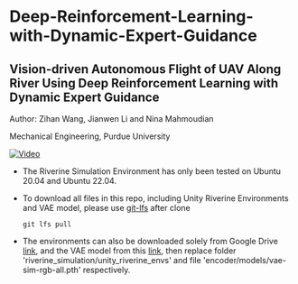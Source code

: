 # Deep-Reinforcement-Learning-with-Dynamic-Expert-Guidance

## Vision-driven Autonomous Flight of UAV Along River Using Deep Reinforcement Learning with Dynamic Expert Guidance

Author: Zihan Wang, Jianwen Li and Nina Mahmoudian

Mechanical Engineering, Purdue University 

[![Video](https://img.youtube.com/vi/NJVux-3tXqA/hqdefault.jpg)](https://www.youtube.com/watch?v=NJVux-3tXqA)

- The Riverine Simulation Environment has only been tested on Ubuntu 20.04 and Ubuntu 22.04.

- To download all files in this repo, including Unity Riverine Environments and VAE model, please use [git-lfs](https://git-lfs.com/) after clone

    `git lfs pull`

- The environments can also be downloaded solely from Google Drive [link](https://drive.google.com/file/d/1WJxrdJ-zutyivMwX9l2zxkW3kB5BTTz5/view?usp=sharing), and the VAE model from this [link](https://drive.google.com/file/d/1SVU3p5wbGQnQs7U3qp7Gz0eCdo7YrYGh/view?usp=sharing), then replace folder 'riverine_simulation/unity_riverine_envs' and file 'encoder/models/vae-sim-rgb-all.pth' respectively.





